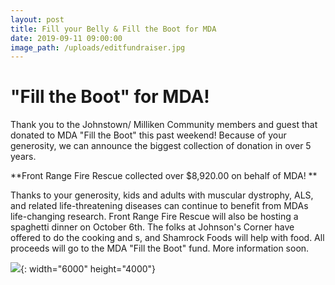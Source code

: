 ```yaml
---
layout: post
title: Fill your Belly & Fill the Boot for MDA
date: 2019-09-11 09:00:00
image_path: /uploads/editfundraiser.jpg
---
```


# "Fill the Boot" for MDA\!&nbsp;

Thank you to the Johnstown/ Milliken Community members and guest that donated to MDA "Fill the Boot" this past weekend\! Because of your generosity, we can announce the biggest collection of donation in over 5 years.

\*\*Front Range Fire Rescue collected over $8,920.00 on behalf of MDA\! \*\*

Thanks to your generosity, kids and adults with muscular dystrophy, ALS, and related life-threatening diseases can continue to benefit from MDAs life-changing research. Front Range Fire Rescue will also be hosting a spaghetti dinner on October 6th. The folks at Johnson's Corner have offered to do the cooking and s, and Shamrock Foods will help with food. All proceeds will go to the MDA "Fill the Boot" fund. More information soon.

![](/uploads/dsc-0020.JPG){: width="6000" height="4000"}

&nbsp;